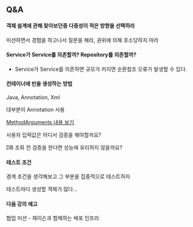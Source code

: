 ## Q&A

#### 객체 설계에 관해 찾아보던중 다중성이 적은 방향을 선택하라

미션하면서 경험을 하고나서 질문을 해라, 권위에 의해 호소당하지 마라



#### Service가 Service를 의존할까? Repository를 의존할까?

- Service가 Service를 의존하면 규모가 커지면 순환참조 오류가 발생할 수 있다.



#### 컨테이너에 빈을 생성하는 방법

Java, Annotation, Xml

대부분이 Annotation 사용



[MethodArguments 내용 보기](https://docs.spring.io/spring-framework/docs/current/reference/html/web.html#mvc-ann-arguments)



사용자 입력값은 어디서 검증을 해야할까요?

DB 조회 전 검증을 한다면 성능에 유리하지 않을까요?



#### 테스트 조건

경계 조건을 생각해보고 그 부분을 집중적으로 테스트하자

테스트마다 생성할 객체가 많다...



####  다음 강의 예고

협업 미션 - 제이슨과 함께하는 배포 인프라